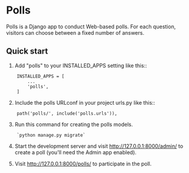 Polls
=====

Polls is a Django app to conduct Web-based polls. For each question,
visitors can choose between a fixed number of answers.

Quick start
-----------

1. Add "polls" to your INSTALLED_APPS setting like this::
```
    INSTALLED_APPS = [
        ...
        'polls',
    ]
```
2. Include the polls URLconf in your project urls.py like this::
```
    path('polls/', include('polls.urls')),
```
3. Run this command for creating the polls models.
```
    `python manage.py migrate` 
```


4. Start the development server and visit http://127.0.0.1:8000/admin/
   to create a poll (you'll need the Admin app enabled).

5. Visit http://127.0.0.1:8000/polls/ to participate in the poll.